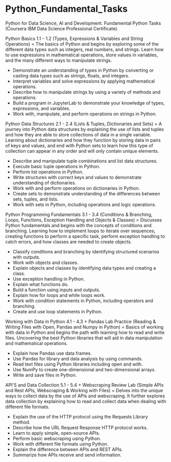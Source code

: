 # Python_Fundamental_Tasks
Python for Data Science, AI and Development. Fundamental Python Tasks (Coursera IBM Data Science Professional Certificate).

Python Basics 1.1 - 1.2 (Types, Expressions & Variables and String Operations) = The basics of Python and begins by exploring some of the different data types such as integers, real numbers, and strings. Learn how to use expressions in mathematical operations, store values in variables, and the many different ways to manipulate strings. 
- Demonstrate an understanding of types in Python by converting or casting data types such as strings, floats, and integers.
- Interpret variables and solve expressions by applying mathematical operations.
- Describe how to manipulate strings by using a variety of methods and operations.
- Build a program in JupyterLab to demonstrate your knowledge of types, expressions, and variables.
- Work with, manipulate, and perform operations on strings in Python.

Python Data Structures 2.1 - 2.4 (Lists & Tuples, Dictionaries and Sets) = A journey into Python data structures by explaining the use of lists and tuples and how they are able to store collections of data in a single variable. Learning about dictionaries and how they function by storing data in pairs of keys and values, and end with Python sets to learn how this type of collection can appear in any order and will only contain unique elements.
- Describe and manipulate tuple combinations and list data structures.
- Execute basic tuple operations in Python.
- Perform list operations in Python.
- Write structures with correct keys and values to demonstrate understanding of dictionaries.
- Work with and perform operations on dictionaries in Python.
- Create sets to demonstrate understanding of the differences between sets, tuples, and lists.
- Work with sets in Python, including operations and logic operations.

Python Programming Fundamentals 3.1 - 3.4 (Conditions & Branching, Loops, Functions, Exception Handling and Objects & Classes) = Discusses Python fundamentals and begins with the concepts of conditions and branching. Learning how to implement loops to iterate over sequences, creating functions to perform a specific task, perform exception handling to catch errors, and how classes are needed to create objects.
- Classify conditions and branching by identifying structured scenarios with outputs.
- Work with objects and classes.
- Explain objects and classes by identifying data types and creating a class.
- Use exception handling in Python.
- Explain what functions do.
- Build a function using inputs and outputs.
- Explain how for loops and while loops work.
- Work with condition statements in Python, including operators and branching.
- Create and use loop statements in Python.

Working with Data in Python 4.1 - 4.3 + Pandas Lab Practice (Reading & Writing Files with Open, Pandas and Numpy in Python) = Basics of working with data in Python and begins the path with learning how to read and write files. Uncovering the best Python libraries that will aid in data manipulation and mathematical operations.
- Explain how Pandas use data frames.
- Use Pandas for library and data analysis by using commands.
- Read text files using Python libraries including open and with.
- Use NumPy to create one-dimensional and two-dimensional arrays.
- Write and save files in Python.

API'S and Data Collection 5.1 - 5.4 + Webscraping Review Lab (Simple APIs and Rest APIs, Webscraping & Working with Files) = Delves into the unique ways to collect data by the use of APIs and webscraping. It further explores data collection by explaining how to read and collect data when dealing with different file formats.
- Explain the use of the HTTP protocol using the Requests Library method.
- Describe how the URL Request Response HTTP protocol works.
- Learn to apply simple, open-source APIs.
- Perform basic webscraping using Python.
- Work with different file formats using Python.
- Explain the difference between APIs and REST APIs.
- Summarize how APIs receive and send information.
